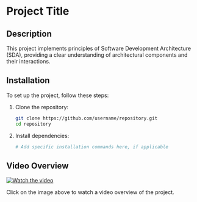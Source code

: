 # Project Title

## Description
This project implements principles of Software Development Architecture (SDA), providing a clear understanding of architectural components and their interactions.

## Installation
To set up the project, follow these steps:

1. Clone the repository:
    ```bash
    git clone https://github.com/username/repository.git
    cd repository
    ```

2. Install dependencies:
    ```bash
    # Add specific installation commands here, if applicable
    ```

## Video Overview
[![Watch the video](https://img.youtube.com/vi/Jndfw4g9thM/0.jpg)](https://youtu.be/Jndfw4g9thM?si=FFLJv8kGHFmAX1Hp)

Click on the image above to watch a video overview of the project.
